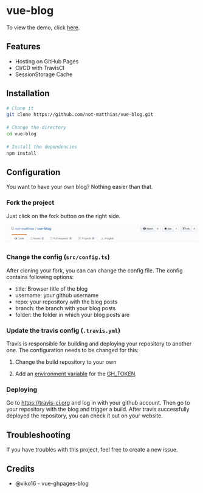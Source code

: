 # vue-blog
To view the demo, click <a href="not-matthias.github.io">here</a>.

## Features
- Hosting on GitHub Pages
- CI/CD with TravisCI
- SessionStorage Cache


## Installation

```bash
# Clone it
git clone https://github.com/not-matthias/vue-blog.git

# Change the directory
cd vue-blog

# Install the dependencies
npm install
```

## Configuration
You want to have your own blog? Nothing easier than that.

### Fork the project
Just click on the fork button on the right side.

![alt](images/Fork.jpg)

### Change the config (`src/config.ts`)
After cloning your fork, you can can change the config file. The config contains following options: 

- title: Browser title of the blog
- username: your github username
- repo: your repository with the blog posts
- branch: the branch with your blog posts
- folder: the folder in which your blog posts are 


### Update the travis config (`.travis.yml`)

Travis is responsible for building and deploying your repository to another one. The configuration needs to be changed for this: 

1. Change the build repository to your own

2. Add an <a href="https://blog.travis-ci.com/2014-08-22-environment-variables/">environment variable</a> for the <a href="https://help.github.com/articles/creating-a-personal-access-token-for-the-command-line/">GH_TOKEN</a>. 

### Deploying
Go to <a href="https://travis-ci.org">https://travis-ci.org</a> and log in with your github account. Then go to your repository with the blog and trigger a build. After travis successfully deployed the repository, you can check it out on your website.


## Troubleshooting
If you have troubles with this project, feel free to create a new issue.


## Credits
- @viko16 - vue-ghpages-blog